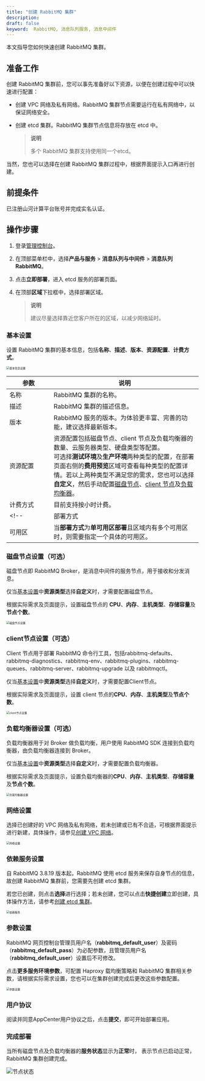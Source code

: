 ```yaml
---
title: "创建 RabbitMQ 集群"
description: 
draft: false
keyword:  RabbitMQ, 消息队列服务, 消息中间件
---
```


本文指导您如何快速创建 RabbitMQ 集群。

## 准备工作

创建 RabbitMQ 集群前，您可以事先准备好以下资源，以便在创建过程中可以快速进行配置：

- 创建 VPC 网络及私有网络。RabbitMQ 集群节点需要运行在私有网络中，以保证网络安全。

- 创建 etcd 集群。RabbitMQ 集群节点信息将存放在 etcd 中。

  > **说明**
  >
  > 多个 RabbitMQ 集群支持使用同一个etcd。

当然，您也可以选择在创建 RabbitMQ 集群过程中，根据界面提示入口再进行创建。

## 前提条件

已注册山河计算平台账号并完成实名认证。

## 操作步骤

1. 登录[管理控制台](https://console.shanhe.com/login)。

2. 在顶部菜单栏中，选择**产品与服务** > **消息队列与中间件** > **消息队列 RabbitMQ**。

3. 点击**立即部署**，进入 etcd 服务的部署页面。

4. 在顶部**区域**下拉框中，选择部署区域。

   > **说明**
   >
   > 建议尽量选择靠近您客户所在的区域，以减少网络延时。
   <!-- >
   > - 目前仅`北京三区`支持**多可用区部署**方式，若您的业务需要同城多活提供更高的容灾能力，则需要选择`北京三区`。 -->

### 基本设置

设置 RabbitMQ 集群的基本信息，包括**名称**、**描述**、**版本**、**资源配置**、**计费方式**<!--和**部署方式**-->。

<img src="../../_images/base_setup.png" alt="基本信息设置" style="zoom:50%;" />

| <span style="display:inline-block;width:100px">参数</span> | 说明                                                         |
| ---------------------------------------------------------- | ------------------------------------------------------------ |
| 名称                                                       | RabbitMQ 集群的名称。                                        |
| 描述                                                       | RabbitMQ 集群的描述信息。                                    |
| 版本                                                       | RabbitMQ 服务的版本。为体验更丰富、完善的功能，建议选择最新版本。 |
| 资源配置                                                   | 资源配置包括磁盘节点、client 节点及负载均衡器的数量、云服务器类型、硬盘类型等配置。<br>可选择**测试环境**及**生产环境**两种类型的配置，在部署页面右侧的**费用预览**区域可查看每种类型的配置详情。若以上两种类型不满足您的需求，您也可以选择**自定义**，然后手动配置[磁盘节点](#磁盘节点设置可选)、[client 节点](#client节点设置可选)及[负载均衡器](#负载均衡器设置可选)。 |
| 计费方式                                                   | 目前支持按小时计费。<!--支持按**小时**<、**月**、**年**计费，若有长期需求，建议选择按月或按年计费，相较按小时更划算。--> |
| <!--                                                       | 部署方式                                                     |
| 可用区                                                     | 当**部署方式**为**单可用区部署**且区域内有多个可用区时，则需要指定一个具体的可用区。 |

### 磁盘节点设置（可选）

磁盘节点即 RabbitMQ Broker，是消息中间件的服务节点，用于接收和分发消息。

仅当[基本设置](#基本设置)中**资源类型**选择**自定义**时，才需要配置磁盘节点。

根据实际需求及页面提示，设置磁盘节点的 **CPU**、**内存**、**主机类型**、**存储容量**及**节点个数**。

<img src="../../_images/disk_setting.png" alt="磁盘节点设置" style="zoom:50%;" />

### client节点设置（可选）

Client 节点用于部署 RabbitMQ 命令行工具，包括rabbitmq-defaults、rabbitmq-diagnostics、rabbitmq-env、rabbitmq-plugins、rabbitmq-queues、rabbitmq-server、rabbitmq-upgrade 以及 rabbitmqctl。

仅当[基本设置](#基本设置)中**资源类型**选择**自定义**时，才需要配置Client节点。

根据实际需求及页面提示，设置 client 节点的**CPU**、**内存**、**主机类型**及**节点个数**。

<img src="../../_images/client_setting.png" alt="client节点设置" style="zoom:50%;" />

### 负载均衡器设置（可选）

负载均衡器用于对 Broker 做负载均衡，用户使用 RabbitMQ SDK 连接到负载均衡器，由负载均衡器连接到 Broker。

仅当[基本设置](#基本设置)中**资源类型**选择**自定义**时，才需要配置负载均衡器。

根据实际需求及页面提示，设置负载均衡器的**CPU**、**内存**、**主机类型**、**存储容量**及**节点个数**。

<img src="../../_images/lb_setting.png" alt="负载均衡器设置" style="zoom:50%;" />

### 网络设置

选择已创建好的 VPC 网络及私有网络，若未创建或已有不合适，可根据界面提示进行新建，具体操作，请参见[创建 VPC 网络](/network/vpc/manual/vpcnet/10_create_vpc/)。

<img src="../../_images/net_setting.png" alt="网络设置" style="zoom:50%;" />

### 依赖服务设置

自 RabbitMQ 3.8.19 版本起，RabbitMQ 使用 etcd 服务来保存自身节点的信息，故创建 RabbitMQ 集群前，您需要先创建 etcd 集群。

若您已创建，则点击**选择**进行选择；若未创建，您可以点击**快捷创建**立即创建，具体操作方法，请参考[创建 etcd 集群](/middware/etcd/quickstart/qs10_deploy_etcd/)。

<img src="../../_images/etcd_setting.png" alt="依赖服务" style="zoom:50%;" />

### 参数设置

RabbitMQ 网页控制台管理员用户名（**rabbitmq_default_user**）及密码（**rabbitmq_default_pass**）为必配参数，且管理员用户名（**rabbitmq_default_user**）设置后不可修改。

点击**更多服务环境参数**，可配置 Haproxy 载均衡策略和 RabbitMQ 集群相关参数，请根据实际需求设置，您也可以在集群创建完成后更改这些参数配置。

<img src="../../_images/para_setting.png" alt="参数设置" style="zoom:50%;" />

### 用户协议

阅读并同意AppCenter用户协议之后，点击**提交**，即可开始部署应用。

### 完成部署

当所有磁盘节点及负载均衡器的**服务状态**显示为**正常**时， 表示节点已启动正常， RabbitMQ 集群创建完成。

![节点状态](../../_images/node_tab.png)

